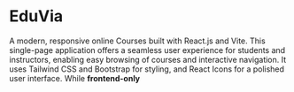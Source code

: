 # EduVia

A modern, responsive online Courses built with React.js and Vite. This single-page application offers a seamless user experience for students and instructors, enabling easy browsing of courses and interactive navigation. It uses Tailwind CSS and Bootstrap for styling, and React Icons for a polished user interface. While **frontend-only**
